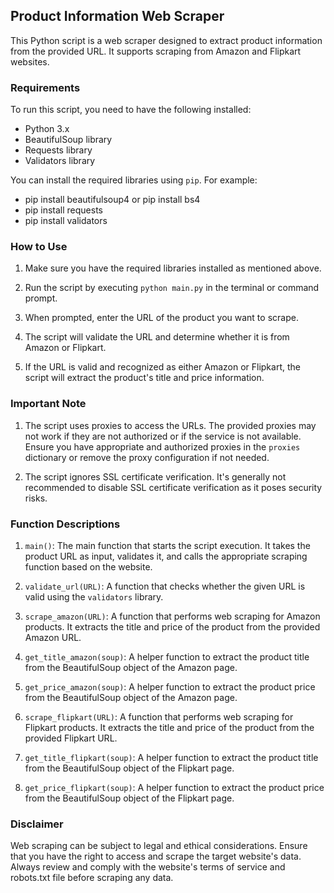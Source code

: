 ## Product Information Web Scraper

This Python script is a web scraper designed to extract product information from the provided URL. It supports scraping from Amazon and Flipkart websites.

### Requirements

To run this script, you need to have the following installed:

- Python 3.x
- BeautifulSoup library
- Requests library
- Validators library

You can install the required libraries using `pip`. For example:

- pip install beautifulsoup4 or pip install bs4
- pip install requests
- pip install validators


### How to Use

1. Make sure you have the required libraries installed as mentioned above.

2. Run the script by executing `python main.py` in the terminal or command prompt.

3. When prompted, enter the URL of the product you want to scrape.

4. The script will validate the URL and determine whether it is from Amazon or Flipkart.

5. If the URL is valid and recognized as either Amazon or Flipkart, the script will extract the product's title and price information.

### Important Note

1. The script uses proxies to access the URLs. The provided proxies may not work if they are not authorized or if the service is not available. Ensure you have appropriate and authorized proxies in the `proxies` dictionary or remove the proxy configuration if not needed.

2. The script ignores SSL certificate verification. It's generally not recommended to disable SSL certificate verification as it poses security risks. 
   

### Function Descriptions

1. `main()`: The main function that starts the script execution. It takes the product URL as input, validates it, and calls the appropriate scraping function based on the website.

2. `validate_url(URL)`: A function that checks whether the given URL is valid using the `validators` library.

3. `scrape_amazon(URL)`: A function that performs web scraping for Amazon products. It extracts the title and price of the product from the provided Amazon URL.

4. `get_title_amazon(soup)`: A helper function to extract the product title from the BeautifulSoup object of the Amazon page.

5. `get_price_amazon(soup)`: A helper function to extract the product price from the BeautifulSoup object of the Amazon page.

6. `scrape_flipkart(URL)`: A function that performs web scraping for Flipkart products. It extracts the title and price of the product from the provided Flipkart URL.

7. `get_title_flipkart(soup)`: A helper function to extract the product title from the BeautifulSoup object of the Flipkart page.

8. `get_price_flipkart(soup)`: A helper function to extract the product price from the BeautifulSoup object of the Flipkart page.


### Disclaimer

Web scraping can be subject to legal and ethical considerations. Ensure that you have the right to access and scrape the target website's data. Always review and comply with the website's terms of service and robots.txt file before scraping any data.
